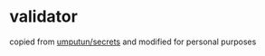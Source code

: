 # validator

copied from [umputun/secrets](https://github.com/umputun/secrets/tree/master/app/server/validator) and modified for personal purposes
